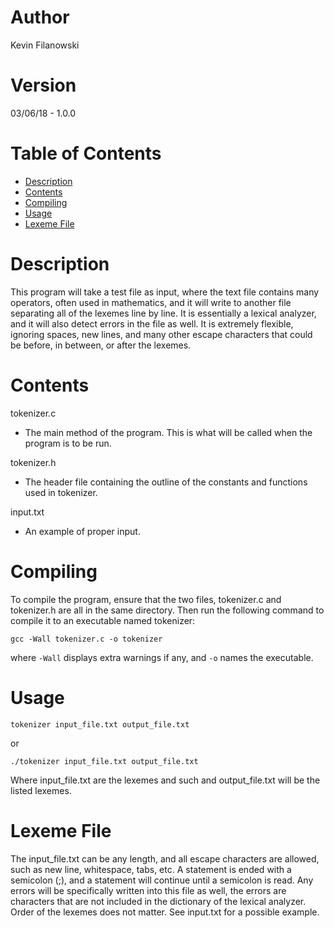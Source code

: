 # Author
Kevin Filanowski

# Version
03/06/18 - 1.0.0

# Table of Contents
* [Description](#description)
* [Contents](#contents)
* [Compiling](#compiling)
* [Usage](#usage)
* [Lexeme File](#lexeme-file)

# Description
This program will take a test file as input, where the text file contains many operators, often used in mathematics, and it will write to another file separating all of the lexemes line by line. It is essentially a lexical analyzer, and it will also detect errors in the file as well. It is extremely flexible, ignoring spaces, new lines, and many other escape characters that could be before, in between, or after the lexemes.

# Contents
tokenizer.c
* The main method of the program. This is what will be called when the program is to be run.

tokenizer.h
* The header file containing the outline of the constants and functions used in tokenizer.

input.txt
* An example of proper input.

# Compiling
To compile the program, ensure that the two files, tokenizer.c and tokenizer.h are all in the same directory. Then run the following command to compile it to an executable named tokenizer:

`gcc -Wall tokenizer.c -o tokenizer`

where `-Wall` displays extra warnings if any, and `-o` names the executable.

# Usage
`tokenizer input_file.txt output_file.txt`

or

`./tokenizer input_file.txt output_file.txt`

Where input_file.txt are the lexemes and such and output_file.txt will be the listed lexemes.

# Lexeme File
The input_file.txt can be any length, and all escape characters are allowed, such as new line, whitespace, tabs, etc. A statement is ended with a semicolon (;), and a statement will continue until a semicolon is read. Any errors will be specifically written into this file as well, the errors are characters that are not included in the dictionary of the lexical analyzer. Order of the lexemes does not matter. See input.txt for a possible example.
